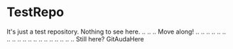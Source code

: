 # TestRepo
It's just a test repository.
Nothing to see here.
..
..
..
Move along!
..
..
..
..
..
..
..
..
..
..
..
..
..
..
..
..
..
..
..
Still here?
GitAudaHere
